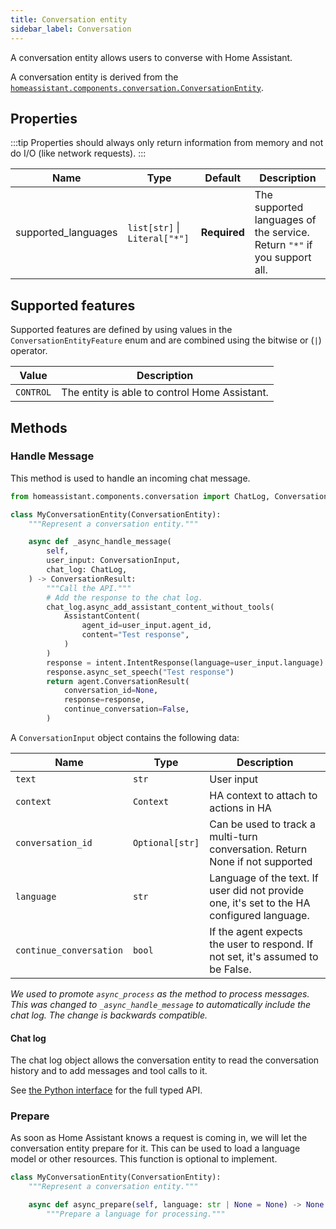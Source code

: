 ```yaml
---
title: Conversation entity
sidebar_label: Conversation
---
```


A conversation entity allows users to converse with Home Assistant.

A conversation entity is derived from the  [`homeassistant.components.conversation.ConversationEntity`](https://github.com/home-assistant/core/blob/dev/homeassistant/components/conversation/entity.py).

## Properties

:::tip
Properties should always only return information from memory and not do I/O (like network requests).
:::

| Name | Type | Default | Description
| ---- | ---- | ------- | -----------
| supported_languages | `list[str]` \| `Literal["*"]` | **Required** | The supported languages of the service. Return `"*"` if you support all.

## Supported features

Supported features are defined by using values in the `ConversationEntityFeature` enum
and are combined using the bitwise or (`|`) operator.

| Value                      | Description
| -------------------------- | -------------------------------------------------------------------------------------------
| `CONTROL`       | The entity is able to control Home Assistant.

## Methods

### Handle Message

This method is used to handle an incoming chat message.

```python
from homeassistant.components.conversation import ChatLog, ConversationEntity

class MyConversationEntity(ConversationEntity):
    """Represent a conversation entity."""

    async def _async_handle_message(
        self,
        user_input: ConversationInput,
        chat_log: ChatLog,
    ) -> ConversationResult:
        """Call the API."""
        # Add the response to the chat log.
        chat_log.async_add_assistant_content_without_tools(
            AssistantContent(
                agent_id=user_input.agent_id,
                content="Test response",
            )
        )
        response = intent.IntentResponse(language=user_input.language)
        response.async_set_speech("Test response")
        return agent.ConversationResult(
            conversation_id=None,
            response=response,
            continue_conversation=False,
        )
```

A `ConversationInput` object contains the following data:

| Name | Type | Description
| ---- | ---- | -----------
| `text` | `str` | User input
| `context` | `Context` | HA context to attach to actions in HA
| `conversation_id` | `Optional[str]` | Can be used to track a multi-turn conversation. Return None if not supported
| `language` | `str` | Language of the text. If user did not provide one, it's set to the HA configured language.
| `continue_conversation` | `bool` | If the agent expects the user to respond. If not set, it's assumed to be False.

_We used to promote `async_process` as the method to process messages. This was changed to `_async_handle_message` to automatically include the chat log. The change is backwards compatible._

#### Chat log

The chat log object allows the conversation entity to read the conversation history and to add messages and tool calls to it.

See [the Python interface](https://github.com/home-assistant/core/blob/dev/homeassistant/components/conversation/chat_log.py) for the full typed API.

### Prepare

As soon as Home Assistant knows a request is coming in, we will let the conversation entity prepare for it. This can be used to load a language model or other resources. This function is optional to implement.

```python
class MyConversationEntity(ConversationEntity):
    """Represent a conversation entity."""

    async def async_prepare(self, language: str | None = None) -> None:
        """Prepare a language for processing."""
```

